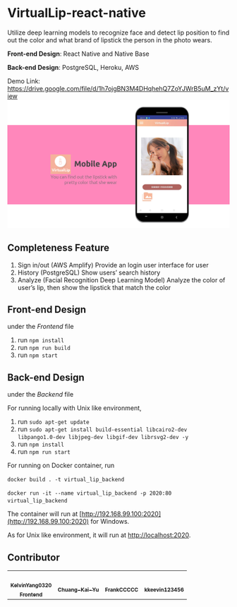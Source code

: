 # VirtualLip-react-native
Utilize deep learning models to recognize face and detect lip position to find out the color and what brand of lipstick the person in the photo wears.

**Front-end Design**: React Native and Native Base

**Back-end Design**: PostgreSQL, Heroku, AWS

Demo Link: https://drive.google.com/file/d/1h7ojgBN3M4DHqhehQ7ZoYJWrB5uM_zYt/view
![image](https://github.com/VirtualLip/VirtualLip/blob/master/img/demo.PNG)
## Completeness Feature
1. Sign in/out (AWS Amplify)
Provide an login user interface for user
2. History (PostgreSQL)
Show users’ search history
3. Analyze (Facial Recognition Deep Learning Model)
Analyze the color of user’s lip, then show the lipstick that match the color

## Front-end Design
under the *Frontend* file

1. run <code>npm install</code>
2. run <code>npm run build</code>
3. run <code>npm start</code>

## Back-end Design
under the *Backend* file

For running locally with Unix like environment, 
1. run <code>sudo apt-get update</code>
2. run <code>sudo apt-get install build-essential libcairo2-dev libpango1.0-dev libjpeg-dev libgif-dev librsvg2-dev -y</code>
3. run <code>npm install</code>
4. run <code>npm run start</code>

For running on Docker container, run

<code>docker build . -t virtual_lip_backend</code>

<code>docker run -it --name virtual_lip_backend -p 2020:80 virtual_lip_backend</code>

The container will run at [http://192.168.99.100:2020](http://192.168.99.100:2020) for Windows.

As for Unix like environment, it will run at [http://localhost:2020](http://localhost:2020).

## Contributor
<!-- ALL-CONTRIBUTORS-LIST:START - Do not remove or modify this section -->
<!-- prettier-ignore-start -->
<!-- markdownlint-disable -->
<table>
  <tr>
    <td align="center"><a href="https://github.com/KelvinYang0320"><img src="https://avatars0.githubusercontent.com/u/49781698?s=400&u=f26fb2eb309f55c20eedde1de1727d176d8fabc2&v=4" width="100px;" alt=""/><br /><sub><b>KelvinYang0320<br>Frontend</b></sub></a><br /></td>
    <td align="center"><a href="https://github.com/z0978916348"><img src="https://avatars3.githubusercontent.com/u/52773674?s=400&u=b860f2ba1def76e126f0b6a487b4831625f6ec12&v=4" width="100px;" alt=""/><br /><sub><b>Chuang-Kai-Yu</b></sub></a><br /></td>
    <td align="center"><a href="https://github.com/orgs/VirtualLip/people/FrankCCCCC"><img src="https://avatars3.githubusercontent.com/u/43928493?s=400&v=4" width="100px;" alt=""/><br /><sub><b>FrankCCCCC</b></sub></a><br /></td>
    <td align="center"><a href="https://github.com/kkeevin123456"><img src="https://avatars3.githubusercontent.com/u/55287979?s=400&v=4" width="100px;" alt=""/><br /><sub><b>kkeevin123456</b></sub></a><br /></td>
  </tr>
</table>
